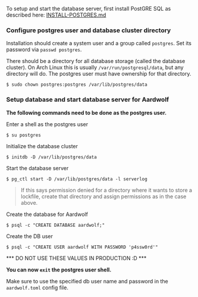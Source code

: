 To setup and start the database server, first install PostGRE SQL as described here:
[INSTALL-POSTGRES.md](INSTALL-POSTGRES.md)

### Configure postgres user and database cluster directory ##

Installation should create a system user and a group called `postgres`.
Set its password via `passwd postgres`.

There should be a directory for all database storage (called the database cluster).
On Arch Linux this is usually `/var/run/postgresql/data`, but any directory will do.
The postgres user must have ownership for that directory.

    $ sudo chown postgres:postgres /var/lib/postgres/data

### Setup database and start database server for Aardwolf ##

**The following commands need to be done as the postgres user.**

Enter a shell as the postgres user

    $ su postgres

Initialize the database cluster

    $ initdb -D /var/lib/postgres/data

Start the database server

    $ pg_ctl start -D /var/lib/postgres/data -l serverlog

> If this says permission denied for a directory where it wants to store a lockfile, create that directory and assign permissions as in the case above.

Create the database for Aardwolf

    $ psql -c "CREATE DATABASE aardwolf;"

Create the DB user

    $ psql -c "CREATE USER aardwolf WITH PASSWORD 'p4ssw0rd'"

*** DO NOT USE THESE VALUES IN PRODUCTION :D ***

**You can now `exit` the postgres user shell.**

Make sure to use the specified db user name and password in the `aardwolf.toml` config file.
